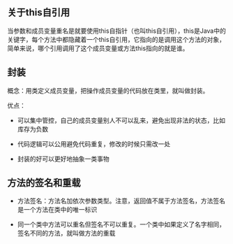 ## 关于this自引用
当参数和成员变量重名是就要使用this自指针（也叫this自引用），this是Java中的关键字，每个方法中都隐藏着一个this自引用，它指向的是调用这个方法的对象，简单来说，哪个引用调用了这个成员变量或方法this指向的就是谁。


## 封装

概念：用类定义成员变量，把操作成员变量的代码放在类里，就叫做封装。

优点：

* 可以集中管控，自己的成员变量别人不可以乱来，避免出现非法的状态，比如库存为负数

* 代码逻辑可以公用避免代码重复，修改的时候只需改一处

* 封装的好可以更好地抽象一类事物

## 方法的签名和重载

* 方法签名：方法名加依次参数类型。注意，返回值不属于方法签名，方法签名是一个方法在类中的唯一标识


* 同一个类中方法可以重名但签名不可以重复。一个类中如果定义了名字相同，签名不同的方法，就叫做方法的重载
  
